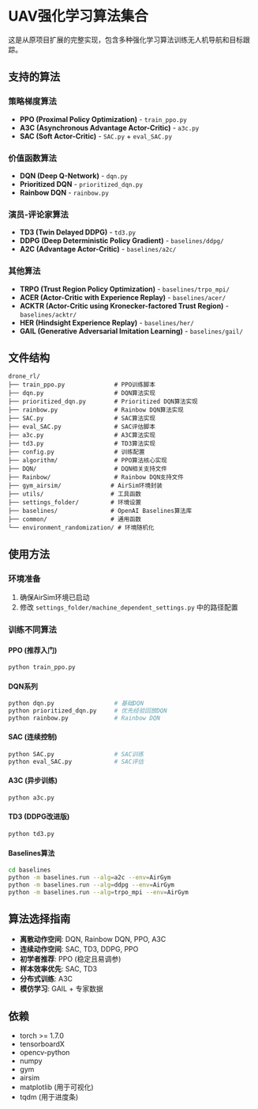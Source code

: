 # UAV强化学习算法集合

这是从原项目扩展的完整实现，包含多种强化学习算法训练无人机导航和目标跟踪。

## 支持的算法

### 策略梯度算法
- **PPO (Proximal Policy Optimization)** - `train_ppo.py`
- **A3C (Asynchronous Advantage Actor-Critic)** - `a3c.py`
- **SAC (Soft Actor-Critic)** - `SAC.py` + `eval_SAC.py`

### 价值函数算法  
- **DQN (Deep Q-Network)** - `dqn.py`
- **Prioritized DQN** - `prioritized_dqn.py`
- **Rainbow DQN** - `rainbow.py`

### 演员-评论家算法
- **TD3 (Twin Delayed DDPG)** - `td3.py`
- **DDPG (Deep Deterministic Policy Gradient)** - `baselines/ddpg/`
- **A2C (Advantage Actor-Critic)** - `baselines/a2c/`

### 其他算法
- **TRPO (Trust Region Policy Optimization)** - `baselines/trpo_mpi/`
- **ACER (Actor-Critic with Experience Replay)** - `baselines/acer/`
- **ACKTR (Actor-Critic using Kronecker-factored Trust Region)** - `baselines/acktr/`
- **HER (Hindsight Experience Replay)** - `baselines/her/`
- **GAIL (Generative Adversarial Imitation Learning)** - `baselines/gail/`

## 文件结构
```
drone_rl/
├── train_ppo.py              # PPO训练脚本
├── dqn.py                    # DQN算法实现
├── prioritized_dqn.py        # Prioritized DQN算法实现
├── rainbow.py                # Rainbow DQN算法实现
├── SAC.py                    # SAC算法实现
├── eval_SAC.py               # SAC评估脚本
├── a3c.py                    # A3C算法实现
├── td3.py                    # TD3算法实现
├── config.py                 # 训练配置
├── algorithm/                # PPO算法核心实现
├── DQN/                      # DQN相关支持文件
├── Rainbow/                  # Rainbow DQN支持文件
├── gym_airsim/              # AirSim环境封装
├── utils/                   # 工具函数
├── settings_folder/         # 环境设置
├── baselines/               # OpenAI Baselines算法库
├── common/                  # 通用函数
└── environment_randomization/ # 环境随机化

```

## 使用方法

### 环境准备
1. 确保AirSim环境已启动
2. 修改 `settings_folder/machine_dependent_settings.py` 中的路径配置

### 训练不同算法

#### PPO (推荐入门)
```bash
python train_ppo.py
```

#### DQN系列
```bash
python dqn.py                 # 基础DQN
python prioritized_dqn.py     # 优先经验回放DQN  
python rainbow.py             # Rainbow DQN
```

#### SAC (连续控制)
```bash
python SAC.py                 # SAC训练
python eval_SAC.py            # SAC评估
```

#### A3C (异步训练)
```bash
python a3c.py
```

#### TD3 (DDPG改进版)
```bash
python td3.py
```

#### Baselines算法
```bash
cd baselines
python -m baselines.run --alg=a2c --env=AirGym
python -m baselines.run --alg=ddpg --env=AirGym
python -m baselines.run --alg=trpo_mpi --env=AirGym
```

## 算法选择指南

- **离散动作空间**: DQN, Rainbow DQN, PPO, A3C
- **连续动作空间**: SAC, TD3, DDPG, PPO
- **初学者推荐**: PPO (稳定且易调参)
- **样本效率优先**: SAC, TD3
- **分布式训练**: A3C
- **模仿学习**: GAIL + 专家数据

## 依赖
- torch >= 1.7.0
- tensorboardX
- opencv-python
- numpy
- gym
- airsim
- matplotlib (用于可视化)
- tqdm (用于进度条)